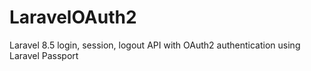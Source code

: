 # LaravelOAuth2
Laravel 8.5 login, session, logout API with OAuth2 authentication using Laravel Passport
